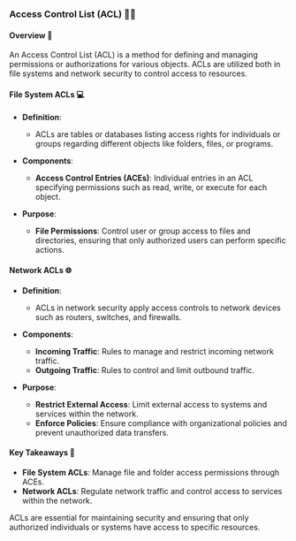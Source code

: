 ### Access Control List (ACL) 📜🔐

#### **Overview** 🌟

An Access Control List (ACL) is a method for defining and managing permissions or authorizations for various objects. ACLs are utilized both in file systems and network security to control access to resources.

#### **File System ACLs** 💻

- **Definition**: 
  - ACLs are tables or databases listing access rights for individuals or groups regarding different objects like folders, files, or programs.

- **Components**:
  - **Access Control Entries (ACEs)**: Individual entries in an ACL specifying permissions such as read, write, or execute for each object.

- **Purpose**:
  - **File Permissions**: Control user or group access to files and directories, ensuring that only authorized users can perform specific actions.

#### **Network ACLs** 🌐

- **Definition**:
  - ACLs in network security apply access controls to network devices such as routers, switches, and firewalls.

- **Components**:
  - **Incoming Traffic**: Rules to manage and restrict incoming network traffic.
  - **Outgoing Traffic**: Rules to control and limit outbound traffic.

- **Purpose**:
  - **Restrict External Access**: Limit external access to systems and services within the network.
  - **Enforce Policies**: Ensure compliance with organizational policies and prevent unauthorized data transfers.

#### **Key Takeaways** 📌

- **File System ACLs**: Manage file and folder access permissions through ACEs.
- **Network ACLs**: Regulate network traffic and control access to services within the network.

ACLs are essential for maintaining security and ensuring that only authorized individuals or systems have access to specific resources.